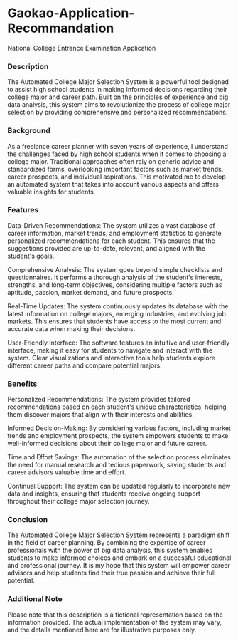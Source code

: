 # Gaokao-Application-Recommandation
 National College Entrance Examination Application


### Description
The Automated College Major Selection System is a powerful tool designed to assist high school students in making informed decisions regarding their college major and career path. Built on the principles of experience and big data analysis, this system aims to revolutionize the process of college major selection by providing comprehensive and personalized recommendations.

### Background
As a freelance career planner with seven years of experience, I understand the challenges faced by high school students when it comes to choosing a college major. Traditional approaches often rely on generic advice and standardized forms, overlooking important factors such as market trends, career prospects, and individual aspirations. This motivated me to develop an automated system that takes into account various aspects and offers valuable insights for students.

### Features

Data-Driven Recommendations: The system utilizes a vast database of career information, market trends, and employment statistics to generate personalized recommendations for each student. This ensures that the suggestions provided are up-to-date, relevant, and aligned with the student's goals.

Comprehensive Analysis: The system goes beyond simple checklists and questionnaires. It performs a thorough analysis of the student's interests, strengths, and long-term objectives, considering multiple factors such as aptitude, passion, market demand, and future prospects.

Real-Time Updates: The system continuously updates its database with the latest information on college majors, emerging industries, and evolving job markets. This ensures that students have access to the most current and accurate data when making their decisions.

User-Friendly Interface: The software features an intuitive and user-friendly interface, making it easy for students to navigate and interact with the system. Clear visualizations and interactive tools help students explore different career paths and compare potential majors.

### Benefits

Personalized Recommendations: The system provides tailored recommendations based on each student's unique characteristics, helping them discover majors that align with their interests and abilities.

Informed Decision-Making: By considering various factors, including market trends and employment prospects, the system empowers students to make well-informed decisions about their college major and future career.

Time and Effort Savings: The automation of the selection process eliminates the need for manual research and tedious paperwork, saving students and career advisors valuable time and effort.

Continual Support: The system can be updated regularly to incorporate new data and insights, ensuring that students receive ongoing support throughout their college major selection journey.

### Conclusion
The Automated College Major Selection System represents a paradigm shift in the field of career planning. By combining the expertise of career professionals with the power of big data analysis, this system enables students to make informed choices and embark on a successful educational and professional journey. It is my hope that this system will empower career advisors and help students find their true passion and achieve their full potential.

### Additional Note
Please note that this description is a fictional representation based on the information provided. The actual implementation of the system may vary, and the details mentioned here are for illustrative purposes only.
